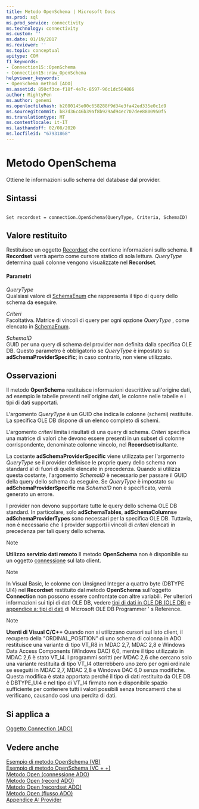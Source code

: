 ```yaml
---
title: Metodo OpenSchema | Microsoft Docs
ms.prod: sql
ms.prod_service: connectivity
ms.technology: connectivity
ms.custom: ''
ms.date: 01/19/2017
ms.reviewer: ''
ms.topic: conceptual
apitype: COM
f1_keywords:
- Connection15::OpenSchema
- Connection15::raw_OpenSchema
helpviewer_keywords:
- OpenSchema method [ADO]
ms.assetid: 850cf3ce-f18f-4e7c-8597-96c1dc504866
author: MightyPen
ms.author: genemi
ms.openlocfilehash: b2080145e00c658288f9d34e3fa42ed335e0c1d9
ms.sourcegitcommit: b87d36c46b39af8b929ad94ec707dee8800950f5
ms.translationtype: MT
ms.contentlocale: it-IT
ms.lasthandoff: 02/08/2020
ms.locfileid: "67931868"
---
```

# <a name="openschema-method"></a>Metodo OpenSchema
Ottiene le informazioni sullo schema del database dal provider.  
  
## <a name="syntax"></a>Sintassi  
  
```  
  
Set recordset = connection.OpenSchema(QueryType, Criteria, SchemaID)  
```  
  
## <a name="return-value"></a>Valore restituito  
 Restituisce un oggetto [Recordset](../../../ado/reference/ado-api/recordset-object-ado.md) che contiene informazioni sullo schema. Il **Recordset** verrà aperto come cursore statico di sola lettura. *QueryType* determina quali colonne vengono visualizzate nel **Recordset**.  
  
#### <a name="parameters"></a>Parametri  
 *QueryType*  
 Qualsiasi valore di [SchemaEnum](../../../ado/reference/ado-api/schemaenum.md) che rappresenta il tipo di query dello schema da eseguire.  
  
 *Criteri*  
 Facoltativa. Matrice di vincoli di query per ogni opzione *QueryType* , come elencato in [SchemaEnum](../../../ado/reference/ado-api/schemaenum.md).  
  
 *SchemaID*  
 GUID per una query di schema del provider non definita dalla specifica OLE DB. Questo parametro è obbligatorio se *QueryType* è impostato su **adSchemaProviderSpecific**; in caso contrario, non viene utilizzato.  
  
## <a name="remarks"></a>Osservazioni  
 Il metodo **OpenSchema** restituisce informazioni descrittive sull'origine dati, ad esempio le tabelle presenti nell'origine dati, le colonne nelle tabelle e i tipi di dati supportati.  
  
 L'argomento *QueryType* è un GUID che indica le colonne (schemi) restituite. La specifica OLE DB dispone di un elenco completo di schemi.  
  
 L'argomento *criteri* limita i risultati di una query di schema. *Criteri* specifica una matrice di valori che devono essere presenti in un subset di colonne corrispondente, denominate colonne vincolo, nel **Recordset**risultante.  
  
 La costante **adSchemaProviderSpecific** viene utilizzata per l'argomento *QueryType* se il provider definisce le proprie query dello schema non standard al di fuori di quelle elencate in precedenza. Quando si utilizza questa costante, l'argomento *SchemaID* è necessario per passare il GUID della query dello schema da eseguire. Se *QueryType* è impostato su **adSchemaProviderSpecific** ma *SchemaID* non è specificato, verrà generato un errore.  
  
 I provider non devono supportare tutte le query dello schema OLE DB standard. In particolare, solo **adSchemaTables**, **adSchemaColumns**e **adSchemaProviderTypes** sono necessari per la specifica OLE DB. Tuttavia, non è necessario che il provider supporti i vincoli di *criteri* elencati in precedenza per tali query dello schema.  
  
> [!NOTE]
>  **Utilizzo servizio dati remoto** Il metodo **OpenSchema** non è disponibile su un oggetto [connessione](../../../ado/reference/ado-api/connection-object-ado.md) sul lato client.  
  
> [!NOTE]
>  In Visual Basic, le colonne con Unsigned Integer a quattro byte (DBTYPE UI4) nel **Recordset** restituito dal metodo **OpenSchema** sull'oggetto **Connection** non possono essere confrontate con altre variabili. Per ulteriori informazioni sui tipi di dati OLE DB, vedere [tipi di dati in OLE DB (OLE DB)](https://msdn.microsoft.com/6039292f-74e0-49b2-b133-17bc117ebf6a) e [appendice a: tipi di dati](https://msdn.microsoft.com/e3a0533a-2196-4eb0-a31e-92fe9556ada6) di Microsoft OLE DB Programmer ' s Reference.  
  
> [!NOTE]
>  **Utenti di Visual C/C++** Quando non si utilizzano cursori sul lato client, il recupero della "ORDINAL_POSITION" di uno schema di colonna in ADO restituisce una variante di tipo VT_R8 in MDAC 2,7, MDAC 2,8 e Windows Data Access Components (Windows DAC) 6,0, mentre il tipo utilizzato in MDAC 2,6 è stato VT_I4. I programmi scritti per MDAC 2,6 che cercano solo una variante restituita di tipo VT_I4 otterrebbero uno zero per ogni ordinale se eseguiti in MDAC 2,7, MDAC 2,8 e Windows DAC 6,0 senza modifiche. Questa modifica è stata apportata perché il tipo di dati restituito da OLE DB è DBTYPE_UI4 e nel tipo di VT_I4 firmato non è disponibile spazio sufficiente per contenere tutti i valori possibili senza troncamenti che si verificano, causando così una perdita di dati.  
  
## <a name="applies-to"></a>Si applica a  
 [Oggetto Connection (ADO)](../../../ado/reference/ado-api/connection-object-ado.md)  
  
## <a name="see-also"></a>Vedere anche  
 [Esempio di metodo OpenSchema (VB)](../../../ado/reference/ado-api/openschema-method-example-vb.md)   
 [Esempio di metodo OpenSchema (VC + +)](../../../ado/reference/ado-api/openschema-method-example-vc.md)   
 [Metodo Open (connessione ADO)](../../../ado/reference/ado-api/open-method-ado-connection.md)   
 [Metodo Open (record ADO)](../../../ado/reference/ado-api/open-method-ado-record.md)   
 [Metodo Open (recordset ADO)](../../../ado/reference/ado-api/open-method-ado-recordset.md)   
 [Metodo Open (flusso ADO)](../../../ado/reference/ado-api/open-method-ado-stream.md)   
 [Appendice A: Provider](../../../ado/guide/appendixes/appendix-a-providers.md)
